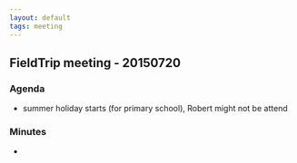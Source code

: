 ```yaml
---
layout: default
tags: meeting
---
```



## FieldTrip meeting - 20150720

### Agenda

*  summer holiday starts (for primary school), Robert might not be attend 

### Minutes

* 

